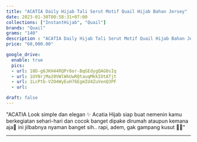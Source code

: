 ```yaml
---
title: "ACATIA Daily Hijab Tali Serut Motif Quail Hijab Bahan Jersey"
date: 2023-01-30T00:58:31+07:00
collections: ["InstantHijab", "Quail"]
brands: "Quail"
grams: "140"
description : "ACATIA Daily Hijab Tali Serut Motif Quail Hijab Bahan Jersey"
price: "60,000.00"

google_drive:
  enable: true
  pics:
  - url: 10D-g6JKH44RQPr8or-BqGEdygQAG0sIq
  - url: 1UYNrjMa20VWlWkUwRQtauqMkkIOtATjt
  - url: 1LcPtb-V2O4WyEuH76EgmIU4ZuVenQ3PF
  - url: 

draft: false
---
```


"ACATIA
 Look simple dan elegan ✨ Acatia Hijab siap buat nemenin kamu berkegiatan sehari-hari dan  cocok banget dipake dirumah ataupun kemana aja🥰 ini jilbabnya nyaman banget sih.. rapi, adem, gak gampang kusut 🌸🌸"

---    
  
